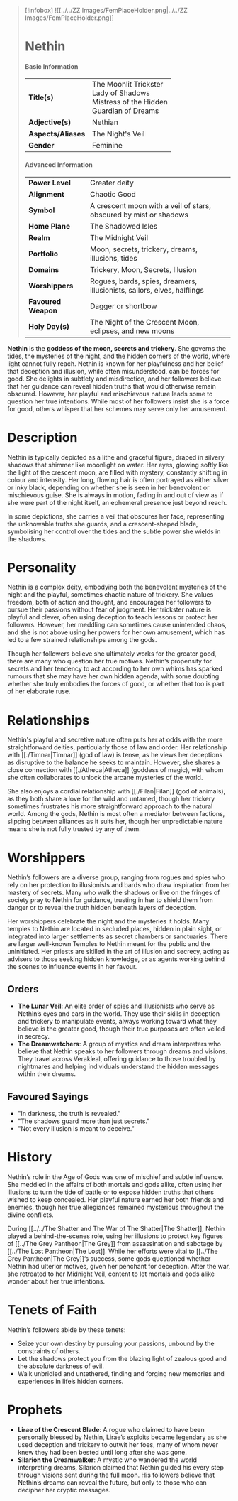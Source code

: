 > [!infobox]
> ![[../../ZZ Images/FemPlaceHolder.png|../../ZZ Images/FemPlaceHolder.png]]  
> # Nethin
> #### Basic Information
> |  |   |
> |---|---|
> | **Title(s)** | The Moonlit Trickster<br>Lady of Shadows<br>Mistress of the Hidden<br>Guardian of Dreams |
> | **Adjective(s)** | Nethian |
> | **Aspects/Aliases** | The Night's Veil |
> | **Gender** | Feminine |
> 
> #### Advanced Information
> |  |  | 
> | --- | --- |
> | **Power Level** | Greater deity |
> | **Alignment** | Chaotic Good |
> | **Symbol** | A crescent moon with a veil of stars, obscured by mist or shadows |
> | **Home Plane** | The Shadowed Isles |
> | **Realm** | The Midnight Veil |
> | **Portfolio** | Moon, secrets, trickery, dreams, illusions, tides |
> | **Domains** | Trickery, Moon, Secrets, Illusion |
> | **Worshippers** | Rogues, bards, spies, dreamers, illusionists, sailors, elves, halflings |
> | **Favoured Weapon** | Dagger or shortbow |
> | **Holy Day(s)** | The Night of the Crescent Moon, eclipses, and new moons |

**Nethin** is the **goddess of the moon, secrets and trickery**. She governs the tides, the mysteries of the night, and the hidden corners of the world, where light cannot fully reach. Nethin is known for her playfulness and her belief that deception and illusion, while often misunderstood, can be forces for good. She delights in subtlety and misdirection, and her followers believe that her guidance can reveal hidden truths that would otherwise remain obscured. However, her playful and mischievous nature leads some to question her true intentions. While most of her followers insist she is a force for good, others whisper that her schemes may serve only her amusement.

# Description
Nethin is typically depicted as a lithe and graceful figure, draped in silvery shadows that shimmer like moonlight on water. Her eyes, glowing softly like the light of the crescent moon, are filled with mystery, constantly shifting in colour and intensity. Her long, flowing hair is often portrayed as either silver or inky black, depending on whether she is seen in her benevolent or mischievous guise. She is always in motion, fading in and out of view as if she were part of the night itself, an ephemeral presence just beyond reach.

In some depictions, she carries a veil that obscures her face, representing the unknowable truths she guards, and a crescent-shaped blade, symbolising her control over the tides and the subtle power she wields in the shadows.

# Personality
Nethin is a complex deity, embodying both the benevolent mysteries of the night and the playful, sometimes chaotic nature of trickery. She values freedom, both of action and thought, and encourages her followers to pursue their passions without fear of judgment. Her trickster nature is playful and clever, often using deception to teach lessons or protect her followers. However, her meddling can sometimes cause unintended chaos, and she is not above using her powers for her own amusement, which has led to a few strained relationships among the gods.

Though her followers believe she ultimately works for the greater good, there are many who question her true motives. Nethin’s propensity for secrets and her tendency to act according to her own whims has sparked rumours that she may have her own hidden agenda, with some doubting whether she truly embodies the forces of good, or whether that too is part of her elaborate ruse.

# Relationships
Nethin's playful and secretive nature often puts her at odds with the more straightforward deities, particularly those of law and order. Her relationship with [[./Timnar|Timnar]] (god of law) is tense, as he views her deceptions as disruptive to the balance he seeks to maintain. However, she shares a close connection with [[./Atheca|Atheca]] (goddess of magic), with whom she often collaborates to unlock the arcane mysteries of the world.

She also enjoys a cordial relationship with [[./Filan|Filan]] (god of animals), as they both share a love for the wild and untamed, though her trickery sometimes frustrates his more straightforward approach to the natural world. Among the gods, Nethin is most often a mediator between factions, slipping between alliances as it suits her, though her unpredictable nature means she is not fully trusted by any of them.

# Worshippers
Nethin’s followers are a diverse group, ranging from rogues and spies who rely on her protection to illusionists and bards who draw inspiration from her mastery of secrets. Many who walk the shadows or live on the fringes of society pray to Nethin for guidance, trusting in her to shield them from danger or to reveal the truth hidden beneath layers of deception.

Her worshippers celebrate the night and the mysteries it holds. Many temples to Nethin are located in secluded places, hidden in plain sight, or integrated into larger settlements as secret chambers or sanctuaries. There are larger well-known Temples to Nethin meant for the public and the uninitiated. Her priests are skilled in the art of illusion and secrecy, acting as advisers to those seeking hidden knowledge, or as agents working behind the scenes to influence events in her favour.

## Orders
- **The Lunar Veil**: An elite order of spies and illusionists who serve as Nethin’s eyes and ears in the world. They use their skills in deception and trickery to manipulate events, always working toward what they believe is the greater good, though their true purposes are often veiled in secrecy.
- **The Dreamwatchers**: A group of mystics and dream interpreters who believe that Nethin speaks to her followers through dreams and visions. They travel across Verak’eal, offering guidance to those troubled by nightmares and helping individuals understand the hidden messages within their dreams.

## Favoured Sayings
- "In darkness, the truth is revealed."
- "The shadows guard more than just secrets."
- "Not every illusion is meant to deceive."

# History
Nethin’s role in the Age of Gods was one of mischief and subtle influence. She meddled in the affairs of both mortals and gods alike, often using her illusions to turn the tide of battle or to expose hidden truths that others wished to keep concealed. Her playful nature earned her both friends and enemies, though her true allegiances remained mysterious throughout the divine conflicts. 

During [[../../The Shatter and The War of The Shatter|The Shatter]], Nethin played a behind-the-scenes role, using her illusions to protect key figures of [[../The Grey Pantheon|The Grey]] from assassination and sabotage by [[../The Lost Pantheon|The Lost]]. While her efforts were vital to [[../The Grey Pantheon|The Grey]]’s success, some gods questioned whether Nethin had ulterior motives, given her penchant for deception. After the war, she retreated to her Midnight Veil, content to let mortals and gods alike wonder about her true intentions.

# Tenets of Faith
Nethin’s followers abide by these tenets:
- Seize your own destiny by pursuing your passions, unbound by the constraints of others.
- Let the shadows protect you from the blazing light of zealous good and the absolute darkness of evil.
- Walk unbridled and untethered, finding and forging new memories and experiences in life’s hidden corners.

# Prophets
- **Lirae of the Crescent Blade**: A rogue who claimed to have been personally blessed by Nethin, Lirae’s exploits became legendary as she used deception and trickery to outwit her foes, many of whom never knew they had been bested until long after she was gone.
- **Silarion the Dreamwalker**: A mystic who wandered the world interpreting dreams, Silarion claimed that Nethin guided his every step through visions sent during the full moon. His followers believe that Nethin’s dreams can reveal the future, but only to those who can decipher her cryptic messages.